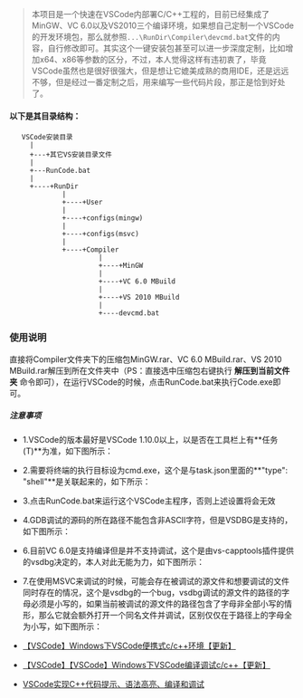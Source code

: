>本项目是一个快速在VSCode内部署C/C++工程的，目前已经集成了MinGW、VC 6.0以及VS2010三个编译环境，如果想自己定制一个VSCode的开发环境包，那么就参照`...\RunDir\Compiler\devcmd.bat`文件的内容，自行修改即可。其实这个一键安装包甚至可以进一步深度定制，比如增加x64、x86等参数的区分，不过，本人觉得这样有违初衷了，毕竟VSCode虽然也是很好很强大，但是想让它媲美成熟的商用IDE，还是远远不够，但是经过一番定制之后，用来编写一些代码片段，那正是恰到好处了。

#### 以下是其目录结构：
```text
   VSCode安装目录
     |
     +---+其它VS安装目录文件
     |
     +---RunCode.bat
     |
     +----+RunDir
             |
             +----+User
             |
             +----+configs(mingw)
             |
             +----+configs(msvc)
             |
             +----+Compiler
                      |
                      +----+MinGW
                      |
                      +----+VC 6.0 MBuild
                      |
                      +----+VS 2010 MBuild
                      |
                      +----devcmd.bat
```

### 使用说明
直接将Compiler文件夹下的压缩包MinGW.rar、VC 6.0 MBuild.rar、VS 2010 MBuild.rar解压到所在文件夹中（PS：直接选中压缩包右键执行 **解压到当前文件夹** 命令即可），在运行VSCode的时候，点击RunCode.bat来执行Code.exe即可。

##### 注意事项
 - 1.VSCode的版本最好是VSCode 1.10.0以上，以是否在工具栏上有**任务(T)**为准，如下图所示：

 - 2.需要将终端的执行目标设为cmd.exe，这个是与task.json里面的**"type": "shell"**是关联起来的，如下所示：

 - 3.点击RunCode.bat来运行这个VSCode主程序，否则上述设置将会无效

 - 4.GDB调试的源码的所在路径不能包含非ASCII字符，但是VSDBG是支持的，如下图所示：

 - 6.目前VC 6.0是支持编译但是并不支持调试，这个是由vs-capptools插件提供的vsdbg决定的，本人对此无能为力，如下图所示：

 - 7.在使用MSVC来调试的时候，可能会存在被调试的源文件和想要调试的文件同时存在的情况，这个是vsdbg的一个bug，vsdbg调试的源文件的路径的字母必须是小写的，如果当前被调试的源文件的路径包含了字母非全部小写的情形，那么它就会额外打开一个同名文件并调试，区别仅仅在于路径上的字母全为小写，如下图所示：

 - [【VSCode】Windows下VSCode便携式c/c++环境【更新】](http://blog.csdn.net/c_duoduo/article/details/52083494)
 - [【VSCode】【VSCode】Windows下VSCode编译调试c/c++【更新】](http://blog.csdn.net/c_duoduo/article/details/51615381)
 - [VSCode实现C++代码提示、语法高亮、编译和调试](http://m.blog.csdn.net/caoshiying/article/details/78122073)
